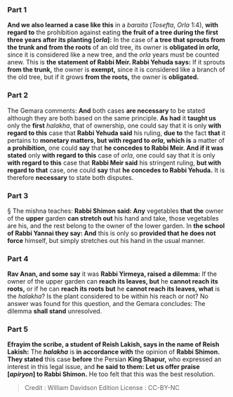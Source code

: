 
### Part 1
<b>And we also learned a case like this</b> in a <i>baraita</i> (<i>Tosefta</i>, <i>Orla</i> 1:4), <b>with regard to</b> the prohibition against eating <b>the fruit of a tree during the first three years after its planting [<i>orla</i>]:</b> In the case of <b>a tree that sprouts from the trunk and from the roots</b> of an old tree, its owner is <b>obligated in <i>orla</i>,</b> since it is considered like a new tree, and the <i>orla</i> years must be counted anew. This is <b>the statement of Rabbi Meir. Rabbi Yehuda says:</b> If it sprouts <b>from the trunk,</b> the owner is <b>exempt,</b> since it is considered like a branch of the old tree, but if it grows <b>from the roots,</b> the owner is <b>obligated.</b>

### Part 2
The Gemara comments: <b>And</b> both cases <b>are necessary</b> to be stated although they are both based on the same principle. <b>As had</b> it <b>taught us</b> only the <b>first</b> <i>halakha</i>, that of ownership, one could say that it is only <b>with regard to this</b> case that <b>Rabbi Yehuda said</b> his ruling, <b>due to</b> the fact <b>that</b> it pertains to <b>monetary matters, but with regard to <i>orla</i>, which is</b> a matter of <b>a prohibition,</b> one could <b>say</b> that <b>he concedes to Rabbi Meir. And if it was stated</b> only <b>with regard to this</b> case of <i>orla</i>, one could say that it is only <b>with regard to this</b> case that <b>Rabbi Meir said</b> his stringent ruling, <b>but with regard to that</b> case, one could <b>say</b> that <b>he concedes to Rabbi Yehuda.</b> It is therefore <b>necessary</b> to state both disputes.

### Part 3
§ The mishna teaches: <b>Rabbi Shimon said: Any</b> vegetables <b>that the</b> owner of the <b>upper</b> garden <b>can stretch out</b> his hand and take, those vegetables are his, and the rest belong to the owner of the lower garden. In <b>the school of Rabbi Yannai they say: And</b> this is only so <b>provided that he does not force</b> himself, but simply stretches out his hand in the usual manner.

### Part 4
<b>Rav Anan, and some say</b> it was <b>Rabbi Yirmeya, raised a dilemma:</b> If the owner of the upper garden can <b>reach its leaves, but</b> he <b>cannot reach its roots,</b> or if he can <b>reach its roots but</b> he <b>cannot reach its leaves, what</b> is the <i>halakha</i>? Is the plant considered to be within his reach or not? No answer was found for this question, and the Gemara concludes: The dilemma <b>shall stand</b> unresolved.

### Part 5
<b>Efrayim the scribe, a student of Reish Lakish, says in the name of Reish Lakish:</b> The <b><i>halakha</i></b> is <b>in accordance with</b> the opinion of <b>Rabbi Shimon. They stated</b> this case <b>before</b> the Persian <b>King Shapur,</b> who expressed an interest in this legal issue, and <b>he said to them: Let us offer praise [<i>apiryon</i>] to Rabbi Shimon.</b> He too felt that this was the best resolution.

>Credit : William Davidson Edition
>License : CC-BY-NC